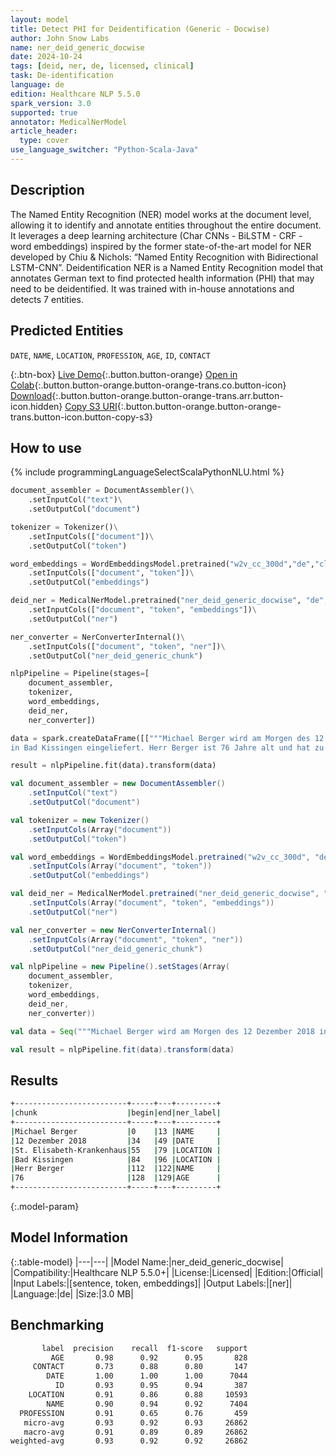 ```yaml
---
layout: model
title: Detect PHI for Deidentification (Generic - Docwise)
author: John Snow Labs
name: ner_deid_generic_docwise
date: 2024-10-24
tags: [deid, ner, de, licensed, clinical]
task: De-identification
language: de
edition: Healthcare NLP 5.5.0
spark_version: 3.0
supported: true
annotator: MedicalNerModel
article_header:
  type: cover
use_language_switcher: "Python-Scala-Java"
---
```


## Description

The Named Entity Recognition (NER) model works at the document level, allowing it to identify and annotate entities throughout the entire document. It leverages a deep learning architecture (Char CNNs - BiLSTM - CRF - word embeddings) inspired by the former state-of-the-art model for NER developed by Chiu & Nichols: “Named Entity Recognition with Bidirectional LSTM-CNN”. Deidentification NER is a Named Entity Recognition model that annotates German text to find protected health information (PHI) that may need to be deidentified. It was trained with in-house annotations and detects 7 entities.

## Predicted Entities

`DATE`, `NAME`, `LOCATION`, `PROFESSION`, `AGE`, `ID`, `CONTACT`

{:.btn-box}
[Live Demo](https://demo.johnsnowlabs.com/healthcare/NER_DEID_DE/){:.button.button-orange}
[Open in Colab](https://colab.research.google.com/github/JohnSnowLabs/spark-nlp-workshop/blob/master/healthcare-nlp/04.1.Clinical_Multi_Language_Deidentification.ipynb){:.button.button-orange.button-orange-trans.co.button-icon}
[Download](https://s3.amazonaws.com/auxdata.johnsnowlabs.com/clinical/models/ner_deid_generic_docwise_de_5.5.0_3.0_1729796973620.zip){:.button.button-orange.button-orange-trans.arr.button-icon.hidden}
[Copy S3 URI](s3://auxdata.johnsnowlabs.com/clinical/models/ner_deid_generic_docwise_de_5.5.0_3.0_1729796973620.zip){:.button.button-orange.button-orange-trans.button-icon.button-copy-s3}

## How to use



<div class="tabs-box" markdown="1">
{% include programmingLanguageSelectScalaPythonNLU.html %}
  
```python
document_assembler = DocumentAssembler()\
    .setInputCol("text")\
    .setOutputCol("document")

tokenizer = Tokenizer()\
    .setInputCols(["document"])\
    .setOutputCol("token")

word_embeddings = WordEmbeddingsModel.pretrained("w2v_cc_300d","de","clinical/models")\
    .setInputCols(["document", "token"])\
    .setOutputCol("embeddings")

deid_ner = MedicalNerModel.pretrained("ner_deid_generic_docwise", "de", "clinical/models")\
    .setInputCols(["document", "token", "embeddings"])\
    .setOutputCol("ner")

ner_converter = NerConverterInternal()\
    .setInputCols(["document", "token", "ner"])\
    .setOutputCol("ner_deid_generic_chunk")

nlpPipeline = Pipeline(stages=[
    document_assembler, 
    tokenizer, 
    word_embeddings, 
    deid_ner, 
    ner_converter])

data = spark.createDataFrame([["""Michael Berger wird am Morgen des 12 Dezember 2018 ins St. Elisabeth-Krankenhaus
in Bad Kissingen eingeliefert. Herr Berger ist 76 Jahre alt und hat zu viel Wasser in den Beinen."""]]).toDF("text")

result = nlpPipeline.fit(data).transform(data)
```
```scala
val document_assembler = new DocumentAssembler() 
    .setInputCol("text") 
    .setOutputCol("document")

val tokenizer = new Tokenizer()
    .setInputCols(Array("document"))
    .setOutputCol("token")

val word_embeddings = WordEmbeddingsModel.pretrained("w2v_cc_300d", "de", "clinical/models")
    .setInputCols(Array("document", "token"))
    .setOutputCol("embeddings")

val deid_ner = MedicalNerModel.pretrained("ner_deid_generic_docwise", "de", "clinical/models") 
    .setInputCols(Array("document", "token", "embeddings")) 
    .setOutputCol("ner")

val ner_converter = new NerConverterInternal()
    .setInputCols(Array("document", "token", "ner"))
    .setOutputCol("ner_deid_generic_chunk")

val nlpPipeline = new Pipeline().setStages(Array(
    document_assembler,
    tokenizer,
    word_embeddings, 
    deid_ner, 
    ner_converter))

val data = Seq("""Michael Berger wird am Morgen des 12 Dezember 2018 ins St. Elisabeth-Krankenhausin Bad Kissingen eingeliefert. Herr Berger ist 76 Jahre alt und hat zu viel Wasser in den Beinen.""").toDS.toDF("text")

val result = nlpPipeline.fit(data).transform(data)
```
</div>

## Results

```bash
+-------------------------+-----+---+---------+
|chunk                    |begin|end|ner_label|
+-------------------------+-----+---+---------+
|Michael Berger           |0    |13 |NAME     |
|12 Dezember 2018         |34   |49 |DATE     |
|St. Elisabeth-Krankenhaus|55   |79 |LOCATION |
|Bad Kissingen            |84   |96 |LOCATION |
|Herr Berger              |112  |122|NAME     |
|76                       |128  |129|AGE      |
+-------------------------+-----+---+---------+
```

{:.model-param}
## Model Information

{:.table-model}
|---|---|
|Model Name:|ner_deid_generic_docwise|
|Compatibility:|Healthcare NLP 5.5.0+|
|License:|Licensed|
|Edition:|Official|
|Input Labels:|[sentence, token, embeddings]|
|Output Labels:|[ner]|
|Language:|de|
|Size:|3.0 MB|

## Benchmarking

```bash
       label  precision    recall  f1-score   support
         AGE       0.98      0.92      0.95       828
     CONTACT       0.73      0.88      0.80       147
        DATE       1.00      1.00      1.00      7044
          ID       0.93      0.95      0.94       387
    LOCATION       0.91      0.86      0.88     10593
        NAME       0.90      0.94      0.92      7404
  PROFESSION       0.91      0.65      0.76       459
   micro-avg       0.93      0.92      0.93     26862
   macro-avg       0.91      0.89      0.89     26862
weighted-avg       0.93      0.92      0.92     26862
```
